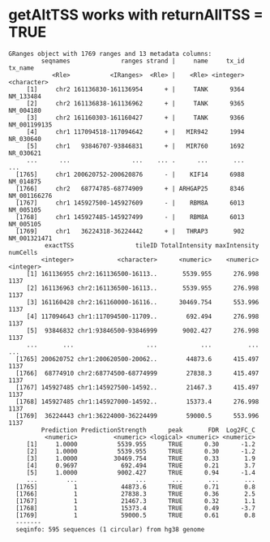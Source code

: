 # getAltTSS works with returnAllTSS = TRUE

    GRanges object with 1769 ranges and 13 metadata columns:
             seqnames              ranges strand |     name     tx_id      tx_name
                <Rle>           <IRanges>  <Rle> |    <Rle> <integer>  <character>
         [1]     chr2 161136830-161136954      + |     TANK      9364    NM_133484
         [2]     chr2 161136838-161136962      + |     TANK      9365    NM_004180
         [3]     chr2 161160303-161160427      + |     TANK      9366 NM_001199135
         [4]     chr1 117094518-117094642      + |   MIR942      1994    NR_030640
         [5]     chr1   93846707-93846831      + |   MIR760      1692    NR_030621
         ...      ...                 ...    ... .      ...       ...          ...
      [1765]     chr1 200620752-200620876      - |    KIF14      6988    NM_014875
      [1766]     chr2   68774785-68774909      + | ARHGAP25      8346 NM_001166276
      [1767]     chr1 145927500-145927609      - |    RBM8A      6013    NM_005105
      [1768]     chr1 145927485-145927499      - |    RBM8A      6013    NM_005105
      [1769]     chr1   36224318-36224442      + |   THRAP3       902 NM_001321471
              exactTSS                 tileID TotalIntensity maxIntensity  numCells
             <integer>            <character>      <numeric>    <numeric> <integer>
         [1] 161136955 chr2:161136500-16113..       5539.955      276.998      1137
         [2] 161136963 chr2:161136500-16113..       5539.955      276.998      1137
         [3] 161160428 chr2:161160000-16116..      30469.754      553.996      1137
         [4] 117094643 chr1:117094500-11709..        692.494      276.998      1137
         [5]  93846832 chr1:93846500-93846999       9002.427      276.998      1137
         ...       ...                    ...            ...          ...       ...
      [1765] 200620752 chr1:200620500-20062..        44873.6      415.497      1137
      [1766]  68774910 chr2:68774500-68774999        27838.3      415.497      1137
      [1767] 145927485 chr1:145927500-14592..        21467.3      415.497      1137
      [1768] 145927485 chr1:145927000-14592..        15373.4      276.998      1137
      [1769]  36224443 chr1:36224000-36224499        59000.5      553.996      1137
             Prediction PredictionStrength      peak       FDR  Log2FC_C
              <numeric>          <numeric> <logical> <numeric> <numeric>
         [1]     1.0000           5539.955      TRUE      0.30      -1.2
         [2]     1.0000           5539.955      TRUE      0.30      -1.2
         [3]     1.0000          30469.754      TRUE      0.33       1.9
         [4]     0.9697            692.494      TRUE      0.21       3.7
         [5]     1.0000           9002.427      TRUE      0.94      -1.4
         ...        ...                ...       ...       ...       ...
      [1765]          1            44873.6      TRUE      0.71       0.8
      [1766]          1            27838.3      TRUE      0.36       2.5
      [1767]          1            21467.3      TRUE      0.32       1.1
      [1768]          1            15373.4      TRUE      0.49      -3.7
      [1769]          1            59000.5      TRUE      0.61       0.8
      -------
      seqinfo: 595 sequences (1 circular) from hg38 genome

